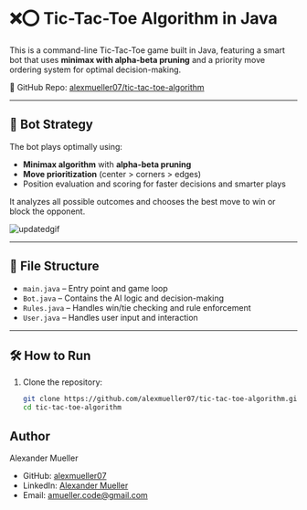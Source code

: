 # ❌⭕ Tic-Tac-Toe Algorithm in Java

This is a command-line Tic-Tac-Toe game built in Java, featuring a smart bot that uses **minimax with alpha-beta pruning** and a priority move ordering system for optimal decision-making.

🔗 GitHub Repo: [alexmueller07/tic-tac-toe-algorithm](https://github.com/alexmueller07/tic-tac-toe-algorithm)

---

## 🧠 Bot Strategy

The bot plays optimally using:

- **Minimax algorithm** with **alpha-beta pruning**
- **Move prioritization** (center > corners > edges)
- Position evaluation and scoring for faster decisions and smarter plays

It analyzes all possible outcomes and chooses the best move to win or block the opponent.

![updatedgif](https://github.com/user-attachments/assets/0ecd48ec-a73f-4ae5-a5f2-9f4fb8b7fc0f)

---

## 📁 File Structure

- `main.java` – Entry point and game loop
- `Bot.java` – Contains the AI logic and decision-making
- `Rules.java` – Handles win/tie checking and rule enforcement
- `User.java` – Handles user input and interaction

---

## 🛠 How to Run

1. Clone the repository:
   ```bash
   git clone https://github.com/alexmueller07/tic-tac-toe-algorithm.git
   cd tic-tac-toe-algorithm

## Author

Alexander Mueller

- GitHub: [alexmueller07](https://github.com/alexmueller07)
- LinkedIn: [Alexander Mueller](https://www.linkedin.com/in/alexander-mueller-021658307/)
- Email: amueller.code@gmail.com
